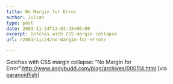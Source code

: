 ```yaml
---
title: No Margin for Error
author: Julian
type: post
date: 2003-11-24T13:03:32+00:00
excerpt: Gotchas with CSS margin collapse
url: /2003/11/24/no-margin-for-error/

---
```

Gotchas with CSS margin collapse: &#8220;No Margin for Error&#8221;:http://www.andybudd.com/blog/archives/000114.html [via [paranoidfish][1]]

 [1]: http://www.paranoidfish.org/links/